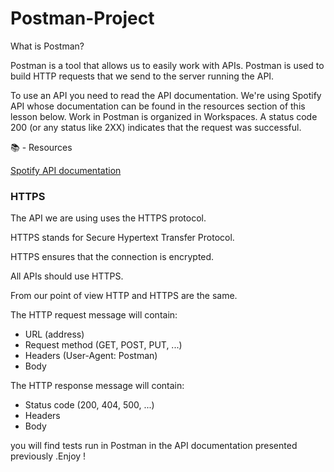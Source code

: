 # Postman-Project

What is Postman?

Postman is a tool that allows us to easily work with APIs.
Postman is used to build HTTP requests that we send to the server running the API.

To use an API you need to read the API documentation. We're using Spotify API whose documentation can be found in the resources section of this lesson below.
Work in Postman is organized in Workspaces.
A status code 200 (or any status like 2XX) indicates that the request was successful.

📚 - Resources

[Spotify API documentation](https://developer.spotify.com/documentation/web-api/concepts/scopes#user-follow-read)

### HTTPS

The API we are using uses the HTTPS protocol.

HTTPS stands for Secure Hypertext Transfer Protocol.

HTTPS ensures that the connection is encrypted.

All APIs should use HTTPS.

From our point of view HTTP and HTTPS are the same.

The HTTP request message will contain:
- URL (address)
- Request method (GET, POST, PUT, ...)
- Headers (User-Agent: Postman)
- Body
  
The HTTP response message will contain:
- Status code (200, 404, 500, ...)
- Headers
- Body

[](Here) you will find tests run in Postman in the API documentation presented previously .Enjoy !
